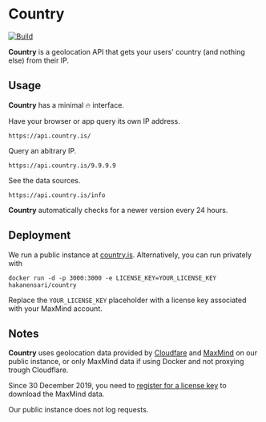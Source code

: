 # Country

[![Build](https://github.com/hakanensari/country/workflows/build/badge.svg)](https://github.com/hakanensari/country/actions)

**Country** is a geolocation API that gets your users' country (and nothing else) from their IP.

## Usage

**Country** has a minimal :fire: interface.

Have your browser or app query its own IP address.

```
https://api.country.is/
```

Query an abitrary IP.

```
https://api.country.is/9.9.9.9
```

See the data sources.

```
https://api.country.is/info
```

**Country** automatically checks for a newer version every 24 hours.

## Deployment

We run a public instance at [country.is](https://country.is). Alternatively, you can run privately with

```
docker run -d -p 3000:3000 -e LICENSE_KEY=YOUR_LICENSE_KEY hakanensari/country
```

Replace the `YOUR_LICENSE_KEY` placeholder with a license key associated with your MaxMind account.

## Notes

**Country** uses geolocation data provided by [Cloudfare](https://support.cloudflare.com/hc/en-us/articles/200168236-Configuring-IP-geolocation) and [MaxMind](http://dev.maxmind.com/geoip/geoip2/geolite2/) on our public instance, or only MaxMind data if using Docker and not proxying trough Cloudflare.

Since 30 December 2019, you need to [register for a license key](https://www.maxmind.com/en/geolite2/signup) to download the MaxMind data.

Our public instance does not log requests.
